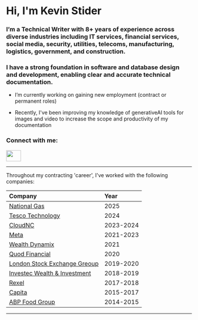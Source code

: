 <h1 align="left">Hi, I'm Kevin Stider</h1>
<h3 align="left">I’m a Technical Writer with 8+ years of experience across diverse industries including IT services, financial services, social media, security, utilities, telecoms, manufacturing, logistics, government, and construction.</h3>
<h3 align="left">I have a strong foundation in software and database design and development, enabling clear and accurate technical documentation.</h3>



- I’m currently working on gaining new employment (contract or permanent roles)
  
- Recently, I've been improving my knowledge of generativeAI tools for images and video to increase the scope and productivity of my documentation
  
<h3 align="left">Connect with me:</h3>
<p align="left">
<a href="https://linkedin.com/in/kevin-strider/" target="_blank"><img align="center" src="https://raw.githubusercontent.com/rahuldkjain/github-profile-readme-generator/master/src/images/icons/Social/linked-in-alt.svg" height="30" width="40" /></a>
</p>

---

Throughout my contracting 'career', I've worked with the following companies:

| Company | Year |
|:--|:--|
| [National Gas](https://www.nationalgas.com) | 2025 |
| [Tesco Technology](https://www.linkedin.com/company/tesco-technology/)| 2024 |
| [CloudNC](https://www.cloudnc.com/cam-assist) | 2023-2024 |
| [Meta](https://www.meta.com/gb/) | 2021-2023 |
| [Wealth Dynamix](https://wealth-dynamix.com) | 2021 |
| [Quod Financial](https://www.quodfinancial.com) | 2020 |
| [London Stock Exchange Greoup](https://www.lseg.com/en) | 2019-2020 |
| [Investec Wealth & Investment](https://www.investec.com/en_gb/wealth.html) | 2018-2019 |
| [Rexel](https://www.rexel.co.uk/uki/) | 2017-2018 |
| [Capita](https://www.capita.com/) | 2015-2017 |
| [ABP Food Group](https://abpfoodgroup.com/) | 2014-2015 |

---










<!---
kevin-strider-writes/kevin-strider-writes is a ✨ special ✨ repository because its `README.md` (this file) appears on your GitHub profile.
You can click the Preview link to take a look at your changes.
--->
